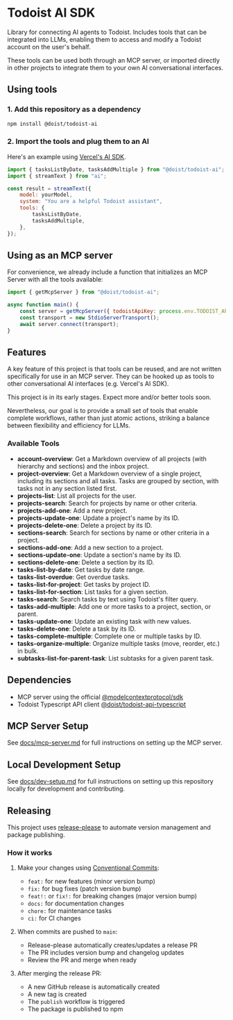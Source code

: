 # Todoist AI SDK

Library for connecting AI agents to Todoist. Includes tools that can be integrated into LLMs,
enabling them to access and modify a Todoist account on the user's behalf.

These tools can be used both through an MCP server, or imported directly in other projects to
integrate them to your own AI conversational interfaces.

## Using tools

### 1. Add this repository as a dependency

```sh
npm install @doist/todoist-ai
```

### 2. Import the tools and plug them to an AI

Here's an example using [Vercel's AI SDK](https://ai-sdk.dev/docs/ai-sdk-core/generating-text#streamtext).

```js
import { tasksListByDate, tasksAddMultiple } from "@doist/todoist-ai";
import { streamText } from "ai";

const result = streamText({
    model: yourModel,
    system: "You are a helpful Todoist assistant",
    tools: {
        tasksListByDate,
        tasksAddMultiple,
    },
});
```

## Using as an MCP server

For convenience, we already include a function that initializes an MCP Server with all the tools available:

```js
import { getMcpServer } from "@doist/todoist-ai";

async function main() {
    const server = getMcpServer({ todoistApiKey: process.env.TODOIST_API_KEY });
    const transport = new StdioServerTransport();
    await server.connect(transport);
}
```

## Features

A key feature of this project is that tools can be reused, and are not written specifically for use in an MCP server. They can be hooked up as tools to other conversational AI interfaces (e.g. Vercel's AI SDK).

This project is in its early stages. Expect more and/or better tools soon.

Nevertheless, our goal is to provide a small set of tools that enable complete workflows, rather than just atomic actions, striking a balance between flexibility and efficiency for LLMs.

### Available Tools

-   **account-overview**: Get a Markdown overview of all projects (with hierarchy and sections) and the inbox project.
-   **project-overview**: Get a Markdown overview of a single project, including its sections and all tasks. Tasks are grouped by section, with tasks not in any section listed first.
-   **projects-list**: List all projects for the user.
-   **projects-search**: Search for projects by name or other criteria.
-   **projects-add-one**: Add a new project.
-   **projects-update-one**: Update a project's name by its ID.
-   **projects-delete-one**: Delete a project by its ID.
-   **sections-search**: Search for sections by name or other criteria in a project.
-   **sections-add-one**: Add a new section to a project.
-   **sections-update-one**: Update a section's name by its ID.
-   **sections-delete-one**: Delete a section by its ID.
-   **tasks-list-by-date**: Get tasks by date range.
-   **tasks-list-overdue**: Get overdue tasks.
-   **tasks-list-for-project**: Get tasks by project ID.
-   **tasks-list-for-section**: List tasks for a given section.
-   **tasks-search**: Search tasks by text using Todoist's filter query.
-   **tasks-add-multiple**: Add one or more tasks to a project, section, or parent.
-   **tasks-update-one**: Update an existing task with new values.
-   **tasks-delete-one**: Delete a task by its ID.
-   **tasks-complete-multiple**: Complete one or multiple tasks by ID.
-   **tasks-organize-multiple**: Organize multiple tasks (move, reorder, etc.) in bulk.
-   **subtasks-list-for-parent-task**: List subtasks for a given parent task.

## Dependencies

-   MCP server using the official [@modelcontextprotocol/sdk](https://github.com/modelcontextprotocol/typescript-sdk?tab=readme-ov-file#installation)
-   Todoist Typescript API client [@doist/todoist-api-typescript](https://github.com/Doist/todoist-api-typescript)

## MCP Server Setup

See [docs/mcp-server.md](docs/mcp-server.md) for full instructions on setting up the MCP server.

## Local Development Setup

See [docs/dev-setup.md](docs/dev-setup.md) for full instructions on setting up this repository locally for development and contributing.

## Releasing

This project uses [release-please](https://github.com/googleapis/release-please) to automate version management and package publishing.

### How it works

1. Make your changes using [Conventional Commits](https://www.conventionalcommits.org/):

    - `feat:` for new features (minor version bump)
    - `fix:` for bug fixes (patch version bump)
    - `feat!:` or `fix!:` for breaking changes (major version bump)
    - `docs:` for documentation changes
    - `chore:` for maintenance tasks
    - `ci:` for CI changes

2. When commits are pushed to `main`:

    - Release-please automatically creates/updates a release PR
    - The PR includes version bump and changelog updates
    - Review the PR and merge when ready

3. After merging the release PR:
    - A new GitHub release is automatically created
    - A new tag is created
    - The `publish` workflow is triggered
    - The package is published to npm
